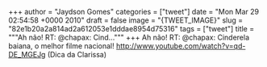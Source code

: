 
+++
author = "Jaydson Gomes"
categories = ["tweet"]
date = "Mon Mar 29 02:54:58 +0000 2010"
draft = false
image = "{TWEET_IMAGE}"
slug = "82e1b20a2a814ad2a612053e1dddae8954d75316"
tags = ["tweet"]
title = """Ah não! RT: @chapax: Cind..."""
+++
Ah não! RT: @chapax: Cinderela baiana, o melhor filme nacional! http://www.youtube.com/watch?v=qd-DE_MGEJg (Dica da Clarissa)
